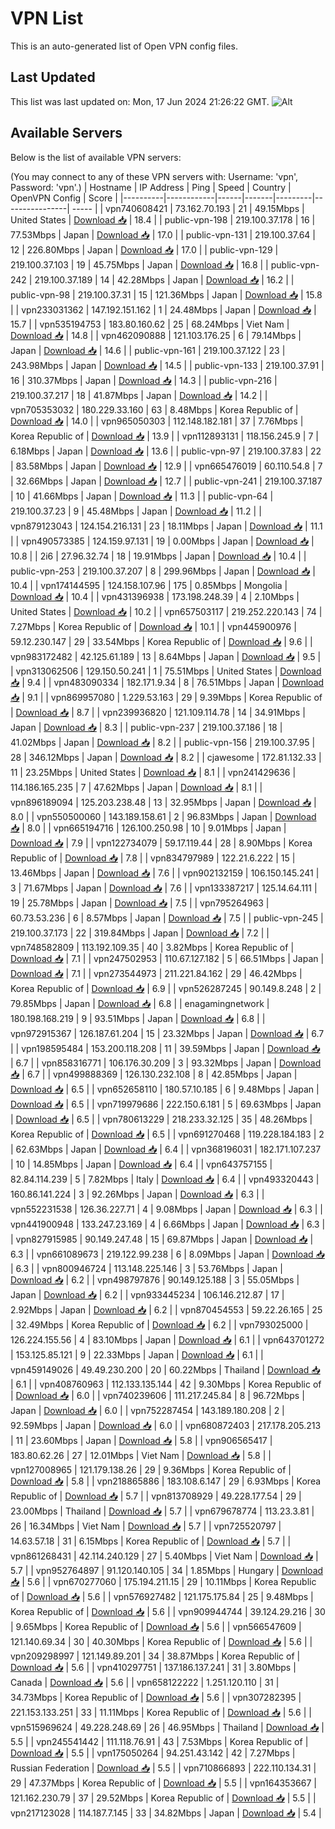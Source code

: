 # VPN List

This is an auto-generated list of Open VPN config files.

## Last Updated

This list was last updated on: Mon, 17 Jun 2024 21:26:22 GMT.
![Alt](https://repobeats.axiom.co/api/embed/186b98318ef1479477931607c1ad7d823f12451f.svg "Repobeats analytics image")

## Available Servers

Below is the list of available VPN servers:

(You may connect to any of these VPN servers with: Username: 'vpn', Password: 'vpn'.)
| Hostname | IP Address | Ping | Speed | Country | OpenVPN Config | Score |
|----------|------------|------|-------|---------|----------------| ----- |
| vpn740608421 | 73.162.70.193 | 21 | 49.15Mbps | United States | [Download 📥](./configs/server_0_US.ovpn) | 18.4 |
| public-vpn-198 | 219.100.37.178 | 16 | 77.53Mbps | Japan | [Download 📥](./configs/server_1_JP.ovpn) | 17.0 |
| public-vpn-131 | 219.100.37.64 | 12 | 226.80Mbps | Japan | [Download 📥](./configs/server_2_JP.ovpn) | 17.0 |
| public-vpn-129 | 219.100.37.103 | 19 | 45.75Mbps | Japan | [Download 📥](./configs/server_3_JP.ovpn) | 16.8 |
| public-vpn-242 | 219.100.37.189 | 14 | 42.28Mbps | Japan | [Download 📥](./configs/server_4_JP.ovpn) | 16.2 |
| public-vpn-98 | 219.100.37.31 | 15 | 121.36Mbps | Japan | [Download 📥](./configs/server_5_JP.ovpn) | 15.8 |
| vpn233031362 | 147.192.151.162 | 1 | 24.48Mbps | Japan | [Download 📥](./configs/server_6_JP.ovpn) | 15.7 |
| vpn535194753 | 183.80.160.62 | 25 | 68.24Mbps | Viet Nam | [Download 📥](./configs/server_7_VN.ovpn) | 14.8 |
| vpn462090888 | 121.103.176.25 | 6 | 79.14Mbps | Japan | [Download 📥](./configs/server_8_JP.ovpn) | 14.6 |
| public-vpn-161 | 219.100.37.122 | 23 | 243.98Mbps | Japan | [Download 📥](./configs/server_9_JP.ovpn) | 14.5 |
| public-vpn-133 | 219.100.37.91 | 16 | 310.37Mbps | Japan | [Download 📥](./configs/server_10_JP.ovpn) | 14.3 |
| public-vpn-216 | 219.100.37.217 | 18 | 41.87Mbps | Japan | [Download 📥](./configs/server_11_JP.ovpn) | 14.2 |
| vpn705353032 | 180.229.33.160 | 63 | 8.48Mbps | Korea Republic of | [Download 📥](./configs/server_12_KR.ovpn) | 14.0 |
| vpn965050303 | 112.148.182.181 | 37 | 7.76Mbps | Korea Republic of | [Download 📥](./configs/server_13_KR.ovpn) | 13.9 |
| vpn112893131 | 118.156.245.9 | 7 | 6.18Mbps | Japan | [Download 📥](./configs/server_14_JP.ovpn) | 13.6 |
| public-vpn-97 | 219.100.37.83 | 22 | 83.58Mbps | Japan | [Download 📥](./configs/server_15_JP.ovpn) | 12.9 |
| vpn665476019 | 60.110.54.8 | 7 | 32.66Mbps | Japan | [Download 📥](./configs/server_16_JP.ovpn) | 12.7 |
| public-vpn-241 | 219.100.37.187 | 10 | 41.66Mbps | Japan | [Download 📥](./configs/server_17_JP.ovpn) | 11.3 |
| public-vpn-64 | 219.100.37.23 | 9 | 45.48Mbps | Japan | [Download 📥](./configs/server_18_JP.ovpn) | 11.2 |
| vpn879123043 | 124.154.216.131 | 23 | 18.11Mbps | Japan | [Download 📥](./configs/server_19_JP.ovpn) | 11.1 |
| vpn490573385 | 124.159.97.131 | 19 | 0.00Mbps | Japan | [Download 📥](./configs/server_20_JP.ovpn) | 10.8 |
| 2i6 | 27.96.32.74 | 18 | 19.91Mbps | Japan | [Download 📥](./configs/server_21_JP.ovpn) | 10.4 |
| public-vpn-253 | 219.100.37.207 | 8 | 299.96Mbps | Japan | [Download 📥](./configs/server_22_JP.ovpn) | 10.4 |
| vpn174144595 | 124.158.107.96 | 175 | 0.85Mbps | Mongolia | [Download 📥](./configs/server_23_MN.ovpn) | 10.4 |
| vpn431396938 | 173.198.248.39 | 4 | 2.10Mbps | United States | [Download 📥](./configs/server_24_US.ovpn) | 10.2 |
| vpn657503117 | 219.252.220.143 | 74 | 7.27Mbps | Korea Republic of | [Download 📥](./configs/server_25_KR.ovpn) | 10.1 |
| vpn445900976 | 59.12.230.147 | 29 | 33.54Mbps | Korea Republic of | [Download 📥](./configs/server_26_KR.ovpn) | 9.6 |
| vpn983172482 | 42.125.61.189 | 13 | 8.64Mbps | Japan | [Download 📥](./configs/server_27_JP.ovpn) | 9.5 |
| vpn313062506 | 129.150.50.241 | 1 | 75.51Mbps | United States | [Download 📥](./configs/server_28_US.ovpn) | 9.4 |
| vpn483090334 | 182.171.9.34 | 8 | 76.51Mbps | Japan | [Download 📥](./configs/server_29_JP.ovpn) | 9.1 |
| vpn869957080 | 1.229.53.163 | 29 | 9.39Mbps | Korea Republic of | [Download 📥](./configs/server_30_KR.ovpn) | 8.7 |
| vpn239936820 | 121.109.114.78 | 14 | 34.91Mbps | Japan | [Download 📥](./configs/server_31_JP.ovpn) | 8.3 |
| public-vpn-237 | 219.100.37.186 | 18 | 41.02Mbps | Japan | [Download 📥](./configs/server_32_JP.ovpn) | 8.2 |
| public-vpn-156 | 219.100.37.95 | 28 | 346.12Mbps | Japan | [Download 📥](./configs/server_33_JP.ovpn) | 8.2 |
| cjawesome | 172.81.132.33 | 11 | 23.25Mbps | United States | [Download 📥](./configs/server_34_US.ovpn) | 8.1 |
| vpn241429636 | 114.186.165.235 | 7 | 47.62Mbps | Japan | [Download 📥](./configs/server_35_JP.ovpn) | 8.1 |
| vpn896189094 | 125.203.238.48 | 13 | 32.95Mbps | Japan | [Download 📥](./configs/server_36_JP.ovpn) | 8.0 |
| vpn550500060 | 143.189.158.61 | 2 | 96.83Mbps | Japan | [Download 📥](./configs/server_37_JP.ovpn) | 8.0 |
| vpn665194716 | 126.100.250.98 | 10 | 9.01Mbps | Japan | [Download 📥](./configs/server_38_JP.ovpn) | 7.9 |
| vpn122734079 | 59.17.119.44 | 28 | 8.90Mbps | Korea Republic of | [Download 📥](./configs/server_39_KR.ovpn) | 7.8 |
| vpn834797989 | 122.21.6.222 | 15 | 13.46Mbps | Japan | [Download 📥](./configs/server_40_JP.ovpn) | 7.6 |
| vpn902132159 | 106.150.145.241 | 3 | 71.67Mbps | Japan | [Download 📥](./configs/server_41_JP.ovpn) | 7.6 |
| vpn133387217 | 125.14.64.111 | 19 | 25.78Mbps | Japan | [Download 📥](./configs/server_42_JP.ovpn) | 7.5 |
| vpn795264963 | 60.73.53.236 | 6 | 8.57Mbps | Japan | [Download 📥](./configs/server_43_JP.ovpn) | 7.5 |
| public-vpn-245 | 219.100.37.173 | 22 | 319.84Mbps | Japan | [Download 📥](./configs/server_44_JP.ovpn) | 7.2 |
| vpn748582809 | 113.192.109.35 | 40 | 3.82Mbps | Korea Republic of | [Download 📥](./configs/server_45_KR.ovpn) | 7.1 |
| vpn247502953 | 110.67.127.182 | 5 | 66.51Mbps | Japan | [Download 📥](./configs/server_46_JP.ovpn) | 7.1 |
| vpn273544973 | 211.221.84.162 | 29 | 46.42Mbps | Korea Republic of | [Download 📥](./configs/server_47_KR.ovpn) | 6.9 |
| vpn526287245 | 90.149.8.248 | 2 | 79.85Mbps | Japan | [Download 📥](./configs/server_48_JP.ovpn) | 6.8 |
| enagamingnetwork | 180.198.168.219 | 9 | 93.51Mbps | Japan | [Download 📥](./configs/server_49_JP.ovpn) | 6.8 |
| vpn972915367 | 126.187.61.204 | 15 | 23.32Mbps | Japan | [Download 📥](./configs/server_50_JP.ovpn) | 6.7 |
| vpn198595484 | 153.200.118.208 | 11 | 39.59Mbps | Japan | [Download 📥](./configs/server_51_JP.ovpn) | 6.7 |
| vpn858316771 | 106.176.30.209 | 3 | 93.32Mbps | Japan | [Download 📥](./configs/server_52_JP.ovpn) | 6.7 |
| vpn499888369 | 126.130.232.108 | 8 | 42.85Mbps | Japan | [Download 📥](./configs/server_53_JP.ovpn) | 6.5 |
| vpn652658110 | 180.57.10.185 | 6 | 9.48Mbps | Japan | [Download 📥](./configs/server_54_JP.ovpn) | 6.5 |
| vpn719979686 | 222.150.6.181 | 5 | 69.63Mbps | Japan | [Download 📥](./configs/server_55_JP.ovpn) | 6.5 |
| vpn780613229 | 218.233.32.125 | 35 | 48.26Mbps | Korea Republic of | [Download 📥](./configs/server_56_KR.ovpn) | 6.5 |
| vpn691270468 | 119.228.184.183 | 2 | 62.63Mbps | Japan | [Download 📥](./configs/server_57_JP.ovpn) | 6.4 |
| vpn368196031 | 182.171.107.237 | 10 | 14.85Mbps | Japan | [Download 📥](./configs/server_58_JP.ovpn) | 6.4 |
| vpn643757155 | 82.84.114.239 | 5 | 7.82Mbps | Italy | [Download 📥](./configs/server_59_IT.ovpn) | 6.4 |
| vpn493320443 | 160.86.141.224 | 3 | 92.26Mbps | Japan | [Download 📥](./configs/server_60_JP.ovpn) | 6.3 |
| vpn552231538 | 126.36.227.71 | 4 | 9.08Mbps | Japan | [Download 📥](./configs/server_61_JP.ovpn) | 6.3 |
| vpn441900948 | 133.247.23.169 | 4 | 6.66Mbps | Japan | [Download 📥](./configs/server_62_JP.ovpn) | 6.3 |
| vpn827915985 | 90.149.247.48 | 15 | 69.87Mbps | Japan | [Download 📥](./configs/server_63_JP.ovpn) | 6.3 |
| vpn661089673 | 219.122.99.238 | 6 | 8.09Mbps | Japan | [Download 📥](./configs/server_64_JP.ovpn) | 6.3 |
| vpn800946724 | 113.148.225.146 | 3 | 53.76Mbps | Japan | [Download 📥](./configs/server_65_JP.ovpn) | 6.2 |
| vpn498797876 | 90.149.125.188 | 3 | 55.05Mbps | Japan | [Download 📥](./configs/server_66_JP.ovpn) | 6.2 |
| vpn933445234 | 106.146.212.87 | 17 | 2.92Mbps | Japan | [Download 📥](./configs/server_67_JP.ovpn) | 6.2 |
| vpn870454553 | 59.22.26.165 | 25 | 32.49Mbps | Korea Republic of | [Download 📥](./configs/server_68_KR.ovpn) | 6.2 |
| vpn793025000 | 126.224.155.56 | 4 | 83.10Mbps | Japan | [Download 📥](./configs/server_69_JP.ovpn) | 6.1 |
| vpn643701272 | 153.125.85.121 | 9 | 22.33Mbps | Japan | [Download 📥](./configs/server_70_JP.ovpn) | 6.1 |
| vpn459149026 | 49.49.230.200 | 20 | 60.22Mbps | Thailand | [Download 📥](./configs/server_71_TH.ovpn) | 6.1 |
| vpn408760963 | 112.133.135.144 | 42 | 9.30Mbps | Korea Republic of | [Download 📥](./configs/server_72_KR.ovpn) | 6.0 |
| vpn740239606 | 111.217.245.84 | 8 | 96.72Mbps | Japan | [Download 📥](./configs/server_73_JP.ovpn) | 6.0 |
| vpn752287454 | 143.189.180.208 | 2 | 92.59Mbps | Japan | [Download 📥](./configs/server_74_JP.ovpn) | 6.0 |
| vpn680872403 | 217.178.205.213 | 11 | 23.60Mbps | Japan | [Download 📥](./configs/server_75_JP.ovpn) | 5.8 |
| vpn906565417 | 183.80.62.26 | 27 | 12.01Mbps | Viet Nam | [Download 📥](./configs/server_76_VN.ovpn) | 5.8 |
| vpn127008965 | 121.179.138.26 | 29 | 9.36Mbps | Korea Republic of | [Download 📥](./configs/server_77_KR.ovpn) | 5.8 |
| vpn218865886 | 183.108.6.147 | 29 | 6.93Mbps | Korea Republic of | [Download 📥](./configs/server_78_KR.ovpn) | 5.7 |
| vpn813708929 | 49.228.177.54 | 29 | 23.00Mbps | Thailand | [Download 📥](./configs/server_79_TH.ovpn) | 5.7 |
| vpn679678774 | 113.23.3.81 | 26 | 16.34Mbps | Viet Nam | [Download 📥](./configs/server_80_VN.ovpn) | 5.7 |
| vpn725520797 | 14.63.57.18 | 31 | 6.15Mbps | Korea Republic of | [Download 📥](./configs/server_81_KR.ovpn) | 5.7 |
| vpn861268431 | 42.114.240.129 | 27 | 5.40Mbps | Viet Nam | [Download 📥](./configs/server_82_VN.ovpn) | 5.7 |
| vpn952764897 | 91.120.140.105 | 34 | 1.85Mbps | Hungary | [Download 📥](./configs/server_83_HU.ovpn) | 5.6 |
| vpn670277060 | 175.194.211.15 | 29 | 10.11Mbps | Korea Republic of | [Download 📥](./configs/server_84_KR.ovpn) | 5.6 |
| vpn576927482 | 121.175.175.84 | 25 | 9.48Mbps | Korea Republic of | [Download 📥](./configs/server_85_KR.ovpn) | 5.6 |
| vpn909944744 | 39.124.29.216 | 30 | 9.65Mbps | Korea Republic of | [Download 📥](./configs/server_86_KR.ovpn) | 5.6 |
| vpn566547609 | 121.140.69.34 | 30 | 40.30Mbps | Korea Republic of | [Download 📥](./configs/server_87_KR.ovpn) | 5.6 |
| vpn209298997 | 121.149.89.201 | 34 | 38.87Mbps | Korea Republic of | [Download 📥](./configs/server_88_KR.ovpn) | 5.6 |
| vpn410297751 | 137.186.137.241 | 31 | 3.80Mbps | Canada | [Download 📥](./configs/server_89_CA.ovpn) | 5.6 |
| vpn658122222 | 1.251.120.110 | 31 | 34.73Mbps | Korea Republic of | [Download 📥](./configs/server_90_KR.ovpn) | 5.6 |
| vpn307282395 | 221.153.133.251 | 33 | 11.11Mbps | Korea Republic of | [Download 📥](./configs/server_91_KR.ovpn) | 5.6 |
| vpn515969624 | 49.228.248.69 | 26 | 46.95Mbps | Thailand | [Download 📥](./configs/server_92_TH.ovpn) | 5.5 |
| vpn245541442 | 111.118.76.91 | 43 | 7.53Mbps | Korea Republic of | [Download 📥](./configs/server_93_KR.ovpn) | 5.5 |
| vpn175050264 | 94.251.43.142 | 42 | 7.27Mbps | Russian Federation | [Download 📥](./configs/server_94_RU.ovpn) | 5.5 |
| vpn710866893 | 222.110.134.31 | 29 | 47.37Mbps | Korea Republic of | [Download 📥](./configs/server_95_KR.ovpn) | 5.5 |
| vpn164353667 | 121.162.230.79 | 37 | 29.52Mbps | Korea Republic of | [Download 📥](./configs/server_96_KR.ovpn) | 5.5 |
| vpn217123028 | 114.187.7.145 | 33 | 34.82Mbps | Japan | [Download 📥](./configs/server_97_JP.ovpn) | 5.4 |
